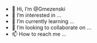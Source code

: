 - 👋 Hi, I’m @Gmezenski
- 👀 I’m interested in ...
- 🌱 I’m currently learning ...
- 💞️ I’m looking to collaborate on ...
- 📫 How to reach me ...

<!---
Gmezenski/Gmezenski is a ✨ special ✨ repository because its `README.md` (this file) appears on your GitHub profile.
You can click the Preview link to take a look at your changes.
--->
